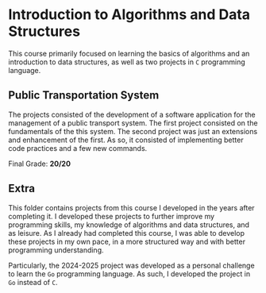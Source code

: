 # Introduction to Algorithms and Data Structures

This course primarily focused on learning the basics of algorithms and an introduction to data structures, as well as two projects in `C` programming language.

## Public Transportation System

The projects consisted of the development of a software application for the management of a public transport system. The first project consisted on the fundamentals of the this system. The second project was just an extensions and enhancement of the first. As so, it consisted of implementing better code practices and a few new commands.

Final Grade: **20/20**

## Extra

This folder contains projects from this course I developed in the years after completing it. I developed these projects to further improve my programming skills, my knowledge of algorithms and data structures, and as leisure. As I already had completed this course, I was able to develop these projects in my own pace, in a more structured way and with better programming understanding.

Particularly, the 2024-2025 project was developed as a personal challenge to learn the `Go` programming language. As such, I developed the project in `Go` instead of `C`.
